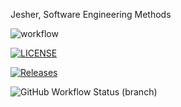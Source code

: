 Jesher, Software Engineering Methods

![workflow](https://github.com/Jesh-The-Titan/sem/actions/workflows/main.yml/badge.svg)

[![LICENSE](https://img.shields.io/github/license/Jesh-The-Titan/sem.svg?style=flat-square)](https://github.com/Jesh-The-Titan/sem/blob/master/LICENSE)

[![Releases](https://img.shields.io/github/release/Jesh-The-Titan/sem/all.svg?style=flat-square)](https://github.com/Jesh-The-Titan/sem/releases)

![GitHub Workflow Status (branch)](https://img.shields.io/github/workflow/status/Jesh-The-Titan/sem/main.yml/develop?style=flat-square)


